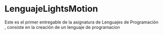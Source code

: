 # LenguajeLightsMotion
Este es el primer entregable de la asignatura de Lenguajes de Programación , consiste en la creación de un lenguaje de programacíon


